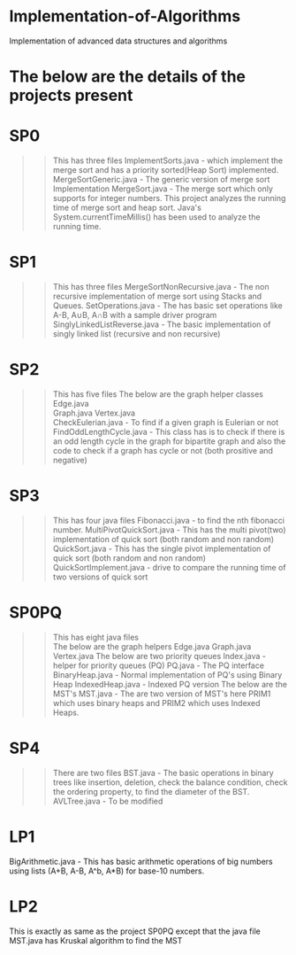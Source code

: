 # Implementation-of-Algorithms
Implementation of advanced data structures and algorithms

# The below are the details of the projects present

# SP0
>> This has three files
   ImplementSorts.java - which implement the merge sort and has a priority sorted(Heap Sort) implemented.
   MergeSortGeneric.java - The generic version of merge sort Implementation
   MergeSort.java - The merge sort which only supports for integer numbers.
>> This project analyzes the running time of merge sort and heap sort.
>> Java's System.currentTimeMillis() has been used to analyze the running time.

# SP1
>> This has three files
   MergeSortNonRecursive.java - The non recursive implementation of merge sort using Stacks and Queues.
   SetOperations.java - The has basic set operations like A-B, A∪B, A∩B with a sample driver program
   SinglyLinkedListReverse.java - The basic implementation of singly linked list (recursive and non recursive)

# SP2
>>This has five files
  The below are the graph helper classes
  Edge.java  
  Graph.java
  Vertex.java  
  CheckEulerian.java - To find if a given graph is Eulerian or not
  FindOddLengthCycle.java - This class has is to check if there is an odd length cycle in the graph for  bipartite graph and also the code to check if a graph has cycle or not (both prositive and negative)

# SP3
>> This has four java files
   Fibonacci.java - to find the nth fibonacci number.
   MultiPivotQuickSort.java - This has the multi pivot(two) implementation of quick sort (both random and non random)
   QuickSort.java - This has the single pivot implementation of quick sort (both random and non random)
   QuickSortImplement.java - drive to compare the running time of two versions of quick sort

# SP0PQ
>> This has eight java files  
   The below are the graph helpers
   Edge.java
   Graph.java
   Vertex.java
   The below are two priority queues
   Index.java - helper for priority queues (PQ)
   PQ.java - The PQ interface
   BinaryHeap.java - Normal implementation of PQ's using Binary Heap
   IndexedHeap.java - Indexed PQ version
   The below are the MST's
   MST.java - The are two version of MST's here PRIM1 which uses binary heaps and PRIM2 which uses Indexed Heaps.

# SP4
>> There are two files
   BST.java - The basic operations in binary trees like insertion, deletion, check the balance condition, check the ordering property, to find the diameter of the BST.
   AVLTree.java - To be modified

# LP1
  BigArithmetic.java - This has basic arithmetic operations of big numbers using lists (A+B, A-B, A^b, A*B) for base-10 numbers.

# LP2
  This is exactly as same as the project SP0PQ except that the java file MST.java has Kruskal algorithm to find the MST
